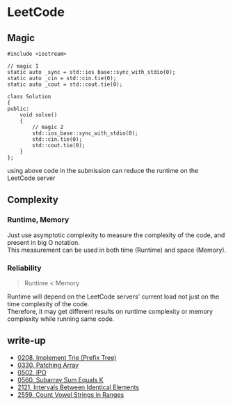# LeetCode

## Magic

```
#include <iostream>

// magic 1
static auto _sync = std::ios_base::sync_with_stdio(0);
static auto _cin = std::cin.tie(0);
static auto _cout = std::cout.tie(0);

class Solution
{
public:
    void solve()
    {
        // magic 2
        std::ios_base::sync_with_stdio(0);
        std::cin.tie(0);
        std::cout.tie(0);
    }
};
```

using above code in the submission can reduce the runtime on the LeetCode server

## Complexity

### Runtime, Memory

Just use asymptotic complexity to measure the complexity of the code, and present in big O notation. \
This measurement can be used in both time (Runtime) and space (Memory).

### Reliability

> Runtime < Memory

Runtime will depend on the LeetCode servers' current load not just on the time complexity of the code. \
Therefore, it may get different results on runtime complexity or memory complexity while running same code.

## write-up

- [0208. Implement Trie (Prefix Tree)](../src/0208.%20Implement%20Trie%20(Prefix%20Tree)/readme.md)
- [0330. Patching Array](../src/0330.%20Patching%20Array/readme.md)
- [0502. IPO](../src/0502.%20IPO/readme.md)
- [0560. Subarray Sum Equals K](../src/0560.%20Subarray%20Sum%20Equals%20K/readme.md)
- [2121. Intervals Between Identical Elements](../src/2121.%20Intervals%20Between%20Identical%20Elements/readme.md)
- [2559. Count Vowel Strings in Ranges](../src/2559.%20Count%20Vowel%20Strings%20in%20Ranges/readme.md)
